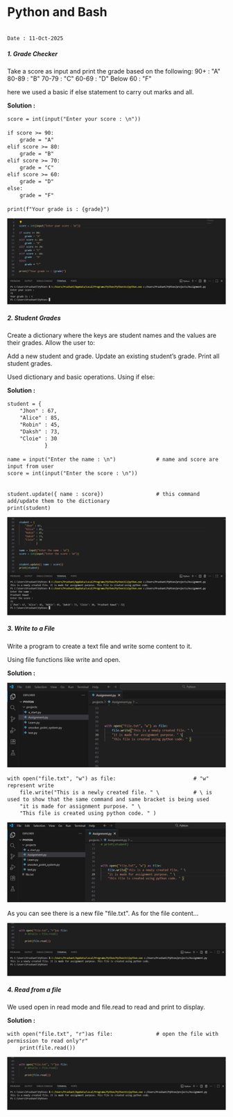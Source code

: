 # Python and Bash
                                                                                Date : 11-Oct-2025


##### 1. Grade Checker
Take a score as input and print the grade based on the following:
90+ : "A"
80-89 : "B"
70-79 : "C"
60-69 : "D"
Below 60 : "F"

here we used a basic if else statement to carry out marks and all.


**Solution :** 
```
score = int(input("Enter your score : \n"))

if score >= 90:
    grade = "A"
elif score >= 80:
    grade = "B"
elif score >= 70:
    grade = "C"
elif score >= 60:
    grade = "D"
else:
    grade = "F"
            
print(f"Your grade is : {grade}")
```

![D_Grade](image-2.png)




##### 2. Student Grades
Create a dictionary where the keys are student names and the values are their grades. Allow the user to:

Add a new student and grade.
Update an existing student’s grade.
Print all student grades.

Used dictionary and basic operations. Using if else:


**Solution :**
```
student = {
    "Jhon" : 67,
    "Alice" : 85,
    "Robin" : 45,
    "Daksh" : 73,
    "Cloie" : 30
            }

name = input("Enter the name : \n")             # name and score are input from user
score = int(input("Enter the score : \n"))


student.update({ name : score})                 # this command add/update them to the dictionary
print(student)
```

![Grades](image-1.png)




##### 3. Write to a File
Write a program to create a text file and write some content to it.

Using file functions like write and open.


**Solution :**


![Before_making_file](<Screenshot 2025-10-10 190959.png>)

```
with open("file.txt", "w") as file:                         # "w" represent write 
    file.write("This is a newly created file. " \           # \ is used to show that the same command and same bracket is being used
    "it is made for assignment purpose. " \
    "This file is created using python code. " )
```

![After_the_code](<Screenshot 2025-10-10 191558.png>)

As you can see there is a new file "file.txt". As for the file content...

![File Content](<Screenshot 2025-10-11 001038.png>)



##### 4. Read from a file
We used open in read mode and file.read to read and print to display.


**Solution :**
```
with open("file.txt", "r")as file:              # open the file with permission to read only"r"
    print(file.read())
```

![Content](image.png)

